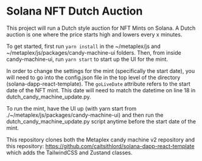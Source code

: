# Solana NFT Dutch Auction

This project will run a Dutch style auction for NFT Mints on Solana. A Dutch auction is one where the price starts high and lowers every x minutes.

To get started, first run `yarn install` in the ~/metaplex/js and ~/metaplex/js/packages/candy-machine-ui folders. Then, from inside candy-machine-ui, run `yarn start` to start up the UI for the mint.

In order to change the settings for the mint (specifically the start date), you will need to go into the config.json file in the top level of the directory (solana-dapp-react-template). The `goLiveDate` attribute refers to the start date of the NFT mint. This date will need to match the datetime on line 18 in dutch_candy_machine_update.py.

To run the mint, have the UI up (with yarn start from ./~/metaplex/js/packages/candy-machine-ui) and then run the dutch_candy_machine_update.py script anytime before the start date of the mint.

This repository clones both the Metaplex candy machine v2 repository and this repository: https://github.com/caitsithlord/solana-dapp-react-template which adds the TailwindCSS and Zustand classes.
